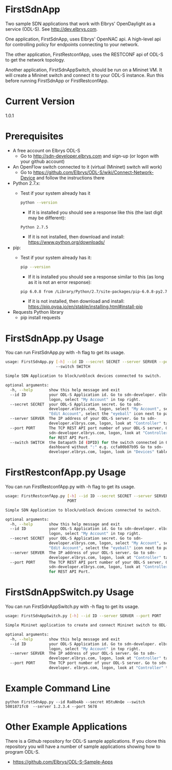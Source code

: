 # FirstSdnApp
Two sample SDN applications that work with Elbrys' OpenDaylight as a service (ODL-S).  See http://dev.elbrys.com.

One application, FirstSdnApp, uses Elbrys' OpenNAC api. A high-level api for controlling policy for endpoints connecting to your network.

The other application, FirstRestconfApp, uses the RESTCONF api of ODL-S to get the network topology.

Another application, FirstSdnAppSwitch, should be run on a Mininet VM.  It will create a Mininet switch and connect it to your ODL-S instance.  Run this before running FirstSdnApp or FirstRestconfApp.


# Current Version
1.0.1

# Prerequisites
   - A free account on Elbrys ODL-S 
       - Go to http://sdn-developer.elbrys.com and sign-up (or logon with your github account)
   - An OpenFlow switch connected to it (virtual (Mininet) switch will work)
       - Go to https://github.com/Elbrys/ODL-S/wiki/Connect-Network-Device and follow the instructions there
   - Python 2.7.x: 
       - Test if your system already has it

         ```bash
         python --version
         ```
          - If it is installed you should see a response like this (the last digit may be different):

          ```
          Python 2.7.5
          ```
          - If it is not installed, then download and install: https://www.python.org/downloads/
   - pip:  
       - Test if your system already has it:

         ```bash
         pip --version
         ```
         - If it is installed you should see a response similar to this (as long as it is not an error response):

         ```bash
         pip 6.0.8 from /Library/Python/2.7/site-packages/pip-6.0.8-py2.7.egg (python 2.7)
         ```
         - If it is not installed, then download and install:  https://pip.pypa.io/en/stable/installing.html#install-pip
   - Requests Python library
      - pip install requests

# FirstSdnApp.py Usage

You can run FirstSdnApp.py with -h flag to get its usage.

```bash
usage: FirstSdnApp.py [-h] --id ID --secret SECRET --server SERVER --port PORT
                      --switch SWITCH

Simple SDN Application to block/unblock devices connected to switch.

optional arguments:
  -h, --help       show this help message and exit
  --id ID          your ODL-S Application id. Go to sdn-developer. elbrys.com,
                   logon, select "My Account" in top right.
  --secret SECRET  your ODL-S Application secret. Go to sdn-
                   developer.elbrys.com, logon, select "My Account", select
                   "Edit Account", select the "eyeball" icon next to password.
  --server SERVER  The IP address of your ODL-S server. Go to sdn-
                   developer.elbrys.com, logon, look at "Controller" table.
  --port PORT      The TCP REST API port number of your ODL-S server. Go to
                   sdn-developer.elbrys.com, logon, look at "Controller" table
                   for REST API Port.
  --switch SWITCH  the Datapath Id (DPID) for the switch connected in ODL-S
                   dashboard without ":" e.g. ccfa00b07b95 Go to sdn-
                   developer.elbrys.com, logon, look in "Devices" table
```

# FirstRestconfApp.py Usage

You can run FirstRestconfApp.py with -h flag to get its usage.

```bash
usage: FirstRestconfApp.py [-h] --id ID --secret SECRET --server SERVER --port
                           PORT

Simple SDN Application to block/unblock devices connected to switch.

optional arguments:
  -h, --help       show this help message and exit
  --id ID          your ODL-S Application id. Go to sdn-developer. elbrys.com,
                   logon, select "My Account" in top right.
  --secret SECRET  your ODL-S Application secret. Go to sdn-
                   developer.elbrys.com, logon, select "My Account", select
                   "Edit Account", select the "eyeball" icon next to password.
  --server SERVER  The IP address of your ODL-S server. Go to sdn-
                   developer.elbrys.com, logon, look at "Controller" table.
  --port PORT      The TCP REST API port number of your ODL-S server. Go to
                   sdn-developer.elbrys.com, logon, look at "Controller" table
                   for REST API Port.
```

# FirstSdnAppSwitch.py Usage

You can run FirstSdnAppSwitch.py with -h flag to get its usage.

```bash
usage: FirstSdnAppSwitch.py [-h] --id ID --server SERVER --port PORT

Simple Mininet application to create and connect Mininet switch to ODL-S.

optional arguments:
  -h, --help       show this help message and exit
  --id ID          your ODL-S Application id. Go to sdn-developer. elbrys.com,
                   logon, select "My Account" in top right.
  --server SERVER  The IP address of your ODL-S server. Go to sdn-
                   developer.elbrys.com, logon, look at "Controller" table.
  --port PORT      The TCP port number of your ODL-S server. Go to sdn-
                   developer. elbrys.com, logon, look at "Controller" table.
```

# Example Command Line
```
python FirstSdnApp.py --id Ra8beAb --secret H5tuNnQe --switch 5001871fc0  --server 1.2.3.4 --port 5678
```

# Other Example Applications
There is a Github repository for ODL-S sample applications.  If you clone this repository you will 
have a number of sample applications showing how to program ODL-S.
   * https://github.com/Elbrys/ODL-S-Sample-Apps


